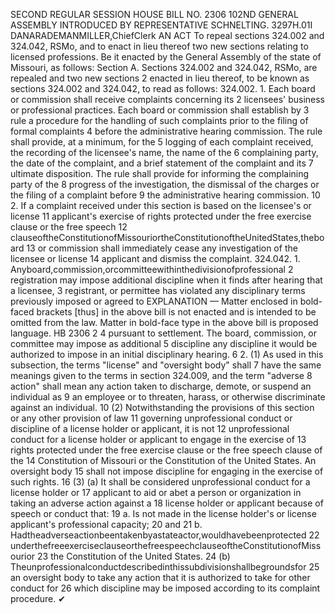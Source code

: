 SECOND REGULAR SESSION
HOUSE BILL NO. 2306
102ND GENERAL ASSEMBLY
INTRODUCED BY REPRESENTATIVE SCHNELTING.
3297H.01I DANARADEMANMILLER,ChiefClerk
AN ACT
To repeal sections 324.002 and 324.042, RSMo, and to enact in lieu thereof two new sections
relating to licensed professions.
Be it enacted by the General Assembly of the state of Missouri, as follows:
Section A. Sections 324.002 and 324.042, RSMo, are repealed and two new sections
2 enacted in lieu thereof, to be known as sections 324.002 and 324.042, to read as follows:
324.002. 1. Each board or commission shall receive complaints concerning its
2 licensees' business or professional practices. Each board or commission shall establish by
3 rule a procedure for the handling of such complaints prior to the filing of formal complaints
4 before the administrative hearing commission. The rule shall provide, at a minimum, for the
5 logging of each complaint received, the recording of the licensee's name, the name of the
6 complaining party, the date of the complaint, and a brief statement of the complaint and its
7 ultimate disposition. The rule shall provide for informing the complaining party of the
8 progress of the investigation, the dismissal of the charges or the filing of a complaint before
9 the administrative hearing commission.
10 2. If a complaint received under this section is based on the licensee's or license
11 applicant's exercise of rights protected under the free exercise clause or the free speech
12 clauseoftheConstitutionofMissouriortheConstitutionoftheUnitedStates,theboard
13 or commission shall immediately cease any investigation of the licensee or license
14 applicant and dismiss the complaint.
324.042. 1. Anyboard,commission,orcommitteewithinthedivisionofprofessional
2 registration may impose additional discipline when it finds after hearing that a licensee,
3 registrant, or permittee has violated any disciplinary terms previously imposed or agreed to
EXPLANATION — Matter enclosed in bold-faced brackets [thus] in the above bill is not enacted and is
intended to be omitted from the law. Matter in bold-face type in the above bill is proposed language.
HB 2306 2
4 pursuant to settlement. The board, commission, or committee may impose as additional
5 discipline any discipline it would be authorized to impose in an initial disciplinary hearing.
6 2. (1) As used in this subsection, the terms "license" and "oversight body" shall
7 have the same meanings given to the terms in section 324.009, and the term "adverse
8 action" shall mean any action taken to discharge, demote, or suspend an individual as
9 an employee or to threaten, harass, or otherwise discriminate against an individual.
10 (2) Notwithstanding the provisions of this section or any other provision of law
11 governing unprofessional conduct or discipline of a license holder or applicant, it is not
12 unprofessional conduct for a license holder or applicant to engage in the exercise of
13 rights protected under the free exercise clause or the free speech clause of the
14 Constitution of Missouri or the Constitution of the United States. An oversight body
15 shall not impose discipline for engaging in the exercise of such rights.
16 (3) (a) It shall be considered unprofessional conduct for a license holder or
17 applicant to aid or abet a person or organization in taking an adverse action against a
18 license holder or applicant because of speech or conduct that:
19 a. Is not made in the license holder's or license applicant's professional capacity;
20 and
21 b. Hadtheadverseactionbeentakenbyastateactor,wouldhavebeenprotected
22 underthefreeexerciseclauseorthefreespeechclauseoftheConstitutionofMissourior
23 the Constitution of the United States.
24 (b) Theunprofessionalconductdescribedinthissubdivisionshallbegroundsfor
25 an oversight body to take any action that it is authorized to take for other conduct for
26 which discipline may be imposed according to its complaint procedure.
✔